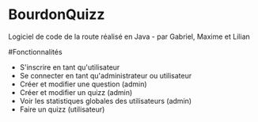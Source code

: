 # BourdonQuizz
Logiciel de code de la route réalisé en Java - par Gabriel, Maxime et Lilian

#Fonctionnalités
- S'inscrire en tant qu'utilisateur
- Se connecter en tant qu'administrateur ou utilisateur
- Créer et modifier une question (admin)
- Créer et modifier un quizz (admin)
- Voir les statistiques globales des utilisateurs (admin)
- Faire un quizz (utilisateur)
